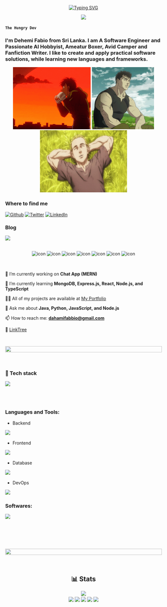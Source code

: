 <p align="center">
<a href="https://git.io/typing-svg"><img src="https://readme-typing-svg.demolab.com?font=Fira+Code&weight=500&size=28&pause=999999999&color=F75C7E&center=true&vCenter=true&repeat=false&random=false&width=435&height=40&lines=Dahami+Fabbio" alt="Typing SVG" /></a>
</p>

<p align="center">
  <!-- Typing SVG by DenverCoder1 - https://github.com/DenverCoder1/readme-typing-svg -->
  <a href="https://github.com/DenverCoder1/readme-typing-svg">
    <img src="https://readme-typing-svg.demolab.com/?lines=Full-stack%20web%20and%20app%20developer;Software%20Engineering%20Student;Always%20learning%20new%20things&font=Fira%20Code&center=true&width=440&height=45&color=f75c7e&vCenter=true&pause=1000&size=22" /></a>
</p>

**`The Hungry Dev`**

### I'm Dehemi Fabio from Sri Lanka. I am A Software Engineer and Passionate AI Hobbyist, Ameatur Boxer, Avid Camper and  Fanfiction Writer. I like to create and apply practical software solutions, while learning new languages and frameworks.



<p align="center">
  <img height="200" width="250" alt="GIF" src="hajimenoippoend-hajime.gif">
  <img height="200" width="200" alt="GIF" src="berserk.gif">
  <img height="200" width="280" alt="GIF" src="vinland-saga-thorfinn.gif">
</p>

### Where to find me
<p>
  <a href="https://github.com/dreadlord-sedai" target="_blank"><img alt="Github" src="https://img.shields.io/badge/GitHub-%2312100E.svg?&style=for-the-badge&logo=Github&logoColor=white" /></a>
  <a href="https://x.com/dahami_fabbio" target="_blank"><img alt="Twitter" src="https://img.shields.io/badge/twitter-%231DA1F2.svg?&style=for-the-badge&logo=twitter&logoColor=white" /></a>
  <a href="www.linkedin.com/in/dehemi-fabio-b564602bb"><img alt="LinkedIn" src="https://img.shields.io/badge/linkedin-%230077B5.svg?&style=for-the-badge&logo=linkedin&logoColor=white" /></a>
</p>

### Blog 
<p align="left">
  <a href="https://dev.to/dahami_fabbio">
    <img src="https://skillicons.dev/icons?i=devto" />
  </a>
</p>




<br>

<div align="center">
    <img src="https://techstack-generator.vercel.app/java-icon.svg" alt="icon" width="50" height="50" />
  <img src="https://techstack-generator.vercel.app/python-icon.svg" alt="icon" width="50" height="50" />
  <img src="https://techstack-generator.vercel.app/ts-icon.svg" alt="icon" width="50" height="50" />
  <img src="https://techstack-generator.vercel.app/js-icon.svg" alt="icon"width="50" height="50" />
  <img src="https://techstack-generator.vercel.app/react-icon.svg" alt="icon" width="50" height="50" />
  <img src="https://techstack-generator.vercel.app/mysql-icon.svg" alt="icon" width="50" height="50" />
  <img src="https://techstack-generator.vercel.app/restapi-icon.svg" alt="icon" width="50" height="50" />
</div>
<br><br>

🔭 I’m currently working on **Chat App (MERN)**

🌱 I’m currently learning **MongoDB, Express.js, React, Node.js, and TypeScript**

👨‍💻 All of my projects are available at [My Portfolio](https://dehemi-fabio.netlify.app/)

💬 Ask me about **Java, Python, JavaScript, and Node.js**

📫 How to reach me: **dahamifabbio@gmail.com**

🔗 [LinkTree](https://linktr.ee/DehemiFabio)


  &nbsp;


<img src="https://i.imgur.com/dBaSKWF.gif" height="20" width="100%">

  &nbsp;

### 🧰 Tech stack
<p align="left">
  <a href="https://skillicons.dev">
    <img src="https://skillicons.dev/icons?i=java,spring,react,ts,tailwind,postgres,aws,docker,kubernetes,hibernate,maven,redis,vercel,netlify,py,flask,js,nextjs,mongodb,express,nodejs,bootstrap,sass,php,mysql,html,css,c" />
  </a>
</p>
<br />

#
### Languages and Tools:

- Backend
<p align="left">
  <a href="https://skillicons.dev">
    <img src="https://skillicons.dev/icons?i=java,spring,hibernate,maven,py,flask,nodejs,express,php,c" />
  </a>
</p>

- Frontend
<p align="left">
  <a href="https://skillicons.dev">
    <img src="https://skillicons.dev/icons?i=react,ts,tailwind,nextjs,js,bootstrap,sass,html,css" />
  </a>
</p>

- Database
<p align="left">
  <a href="https://skillicons.dev">
    <img src="https://skillicons.dev/icons?i=postgres,mongodb,mysql,supabase,redis" />
  </a>
</p>

- DevOps
<p align="left">
  <a href="https://skillicons.dev">
    <img src="https://skillicons.dev/icons?i=aws,docker,kubernetes,vercel,netlify" />
  </a>
</p>



### Softwares:

<p align="left">
  <a href="https://skillicons.dev">
    <img src="https://skillicons.dev/icons?i=vscode,figma,postman,git,github,ubuntu,linux,windows,notion,obsidian" />
  </a>
</p>

          
<br />
</br>

  &nbsp;

<img src="https://i.imgur.com/dBaSKWF.gif" height="20" width="100%">

  &nbsp;

<div align=center> 
  <h2>📊 Stats</h2>
  <img height="250px" src="https://github-readme-stats.vercel.app/api/top-langs/?username=dreadlord-sedai&theme=algolia&hide_border=false&include_all_commits=true&count_private=true&layout=compact"></br>
  <img src="https://github-profile-summary-cards.vercel.app/api/cards/profile-details?username=dreadlord-sedai&theme=algolia">
  <img src="https://github-profile-summary-cards.vercel.app/api/cards/repos-per-language?username=dreadlord-sedai&theme=algolia">
  <img src="https://github-profile-summary-cards.vercel.app/api/cards/most-commit-language?username=dreadlord-sedai&theme=algolia">
  <img src="https://github-profile-summary-cards.vercel.app/api/cards/stats?username=dreadlord-sedai&theme=algolia">
  <img src="https://github-profile-summary-cards.vercel.app/api/cards/productive-time?username=dreadlord-sedai&theme=algolia">
</div>




![]()





